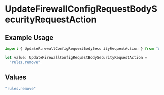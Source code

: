 # UpdateFirewallConfigRequestBodySecurityRequestAction

## Example Usage

```typescript
import { UpdateFirewallConfigRequestBodySecurityRequestAction } from "@vercel/sdk/models/operations/updatefirewallconfig.js";

let value: UpdateFirewallConfigRequestBodySecurityRequestAction =
  "rules.remove";
```

## Values

```typescript
"rules.remove"
```